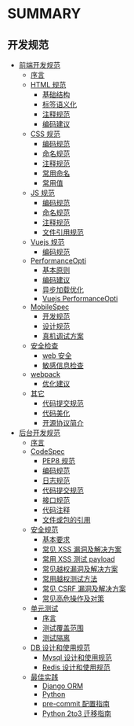 # SUMMARY

## 开发规范
* [前端开发规范]()
    * [序言](FrontendDevSpec//README.md)
    * [HTML 规范]()
        * [基础结构](FrontendDevSpec/HTMLSpec/BasicBoilerplate.md)
        * [标签语义化](FrontendDevSpec/HTMLSpec/Tag.md)
        * [注释规范](FrontendDevSpec/HTMLSpec/Comment.md)
        * [编码建议](FrontendDevSpec/HTMLSpec/Coding.md)
    * [CSS 规范]()
        * [编码规范](FrontendDevSpec/CSSSpec/Coding.md)
        * [命名规范](FrontendDevSpec/CSSSpec/Naming.md)
        * [注释规范](FrontendDevSpec/CSSSpec/Comment.md)
        * [常用命名](FrontendDevSpec/CSSSpec/ComNaming.md)
        * [常用值](FrontendDevSpec/CSSSpec/ComValues.md)
    * [JS 规范]()
        * [编码规范](FrontendDevSpec/JSSpec/Coding.md)
        * [命名规范](FrontendDevSpec/JSSpec/Naming.md)
        * [注释规范](FrontendDevSpec/JSSpec/Comment.md)
        * [文件引用规范](FrontendDevSpec/JSSpec/FileRefer.md)
    * [Vuejs 规范]()
        * [编码规范](FrontendDevSpec/VueJSSpec/Coding.md)
    * [PerformanceOpti]()
        * [基本原则](FrontendDevSpec/PerformanceOpti/Principles.md)
        * [编码建议](FrontendDevSpec/PerformanceOpti/Coding.md)
        * [异步加载优化](FrontendDevSpec/PerformanceOpti/AsynLoading.md)
        * [Vuejs PerformanceOpti](FrontendDevSpec/PerformanceOpti/Vuejs.md)
    * [MobileSpec]()
        * [开发规范](FrontendDevSpec/MobileSpec/Coding.md)
        * [设计规范](FrontendDevSpec/MobileSpec/Design.md)
        * [真机调试方案](FrontendDevSpec/MobileSpec/RealMachineDebug.md)
    * [安全检查]()
        * [web 安全](FrontendDevSpec/SecurityCheck/Web.md)
        * [敏感信息检查](FrontendDevSpec/SecurityCheck/SensitiveInfo.md)
    * [webpack]()
        * [优化建议](FrontendDevSpec/webpack/OptiSuggestions.md)
    * [其它]()
        * [代码提交规范](FrontendDevSpec/Other/CodeSubmissionSpec.md)
        * [代码美化](FrontendDevSpec/Other/CodeBeautify.md)
        * [开源协议简介](FrontendDevSpec/Other/OpenSourceProtocols.md)
* [后台开发规范]()
    * [序言](BackendDevStandards/README.md)
    * [CodeSpec]()
        * [PEP8 规范](BackendDevStandards/CodeSpec/PEP8.md)
        * [编码规范](BackendDevStandards/CodeSpec/Coding.md)
        * [日志规范](BackendDevStandards/CodeSpec/Log.md)
        * [代码提交规范](BackendDevStandards/CodeSpec/CodeSubmissionSpec.md)
        * [接口规范](BackendDevStandards/CodeSpec/API.md)
        * [代码注释](BackendDevStandards/CodeSpec/Comment.md)
        * [文件或包的引用](BackendDevStandards/CodeSpec/FileRefer.md)
    * [安全规范]()
        * [基本要求](BackendDevStandards/SecuritySpec/Principles.md)
        * [常见 XSS 漏洞及解决方案](BackendDevStandards/SecuritySpec/XSSSolution.md)
        * [常用 XSS 测试 payload](BackendDevStandards/SecuritySpec/XSSTest.md)
        * [常见越权漏洞及解决方案](BackendDevStandards/SecuritySpec/VCSolution.md)
        * [常用越权测试方法](BackendDevStandards/SecuritySpec/VCTest.md)
        * [常见 CSRF 漏洞及解决方案](BackendDevStandards/SecuritySpec/CSRFSolution.md)
        * [常见高危操作及对策](BackendDevStandards/SecuritySpec/HighRiskSolution.md)
    * [单元测试]()
        * [序言](BackendDevStandards/UnitTest/Preface.md)
        * [测试覆盖范围](BackendDevStandards/UnitTest/Coverage.md)
        * [测试隔离](BackendDevStandards/UnitTest/Isolation.md)
    * [DB 设计和使用规范]()
        * [Mysql 设计和使用规范](BackendDevStandards/DBSpec/Mysql.md)
        * [Redis 设计和使用规范](BackendDevStandards/DBSpec/Redis.md)
    * [最佳实践]()
        * [Django ORM](BackendDevStandards/BestPractices/django/README.md)
        * [Python](BackendDevStandards/BestPractices/python/README.md)
        * [pre-commit 配置指南](BackendDevStandards/BestPractices/pre-commit/README.md)
        * [Python 2to3 迁移指南](BackendDevStandards/BestPractices/2to3/README.md)